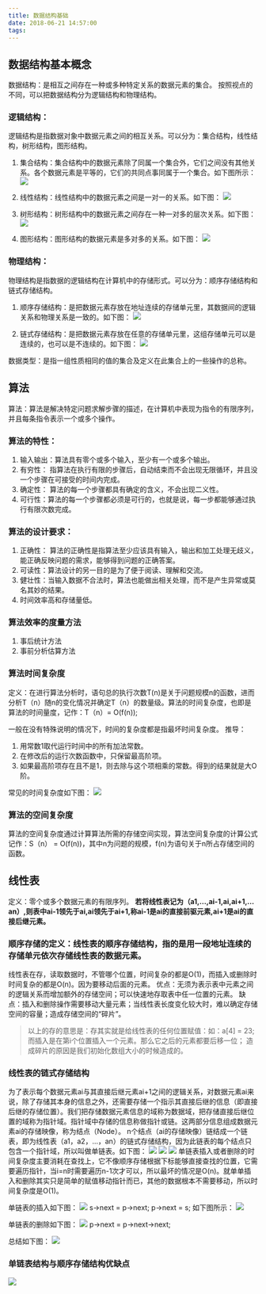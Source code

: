 ```yaml
---
title: 数据结构基础
date: 2018-06-21 14:57:00
tags:
---
```

## 数据结构基本概念
数据结构：是相互之间存在一种或多种特定关系的数据元素的集合。
按照视点的不同，可以把数据结构分为逻辑结构和物理结构。
### 逻辑结构：
逻辑结构是指数据对象中数据元素之间的相互关系。可以分为：集合结构，线性结构，树形结构，图形结构。
1. 集合结构：集合结构中的数据元素除了同属一个集合外，它们之间没有其他关系。各个数据元素是平等的，它们的共同点事同属于一个集合。如下图所示：
![](https://ws2.sinaimg.cn/large/006tKfTcly1fsiub27e1wj30pu0cw0tk.jpg)

2. 线性结构：线性结构中的数据元素之间是一对一的关系。如下图：
![](https://ws4.sinaimg.cn/large/006tKfTcly1fsiucm5rfkj30ny08kmxl.jpg)

3. 树形结构：树形结构中的数据元素之间存在一种一对多的层次关系。如下图：
![](https://ws4.sinaimg.cn/large/006tKfTcly1fsiudsafz1j30pq08kt99.jpg)

4. 图形结构：图形结构的数据元素是多对多的关系。如下图：
![](https://ws2.sinaimg.cn/large/006tKfTcly1fsiuf265ipj30to0b474z.jpg)

### 物理结构：
物理结构是指数据的逻辑结构在计算机中的存储形式。可以分为：顺序存储结构和链式存储结构。
1. 顺序存储结构：是把数据元素存放在地址连续的存储单元里，其数据间的逻辑关系和物理关系是一致的。如下图：
![](https://ws1.sinaimg.cn/large/006tKfTcly1fsiugqzchpj30u4032mxn.jpg)

2. 链式存储结构：是把数据元素存放在任意的存储单元里，这组存储单元可以是连续的，也可以是不连续的。如下图：
![](https://ws2.sinaimg.cn/large/006tKfTcly1fsiuj99g6kj30ng0cumxx.jpg)

数据类型：是指一组性质相同的值的集合及定义在此集合上的一些操作的总称。

## 算法
算法：算法是解决特定问题求解步骤的描述，在计算机中表现为指令的有限序列，并且每条指令表示一个或多个操作。
### 算法的特性：
1. 输入输出：算法具有零个或多个输入，至少有一个或多个输出。
2. 有穷性： 指算法在执行有限的步骤后，自动结束而不会出现无限循环，并且没一个步骤在可接受的时间内完成。
3. 确定性： 算法的每一个步骤都具有确定的含义，不会出现二义性。
4. 可行性：算法的每一个步骤都必须是可行的，也就是说，每一步都能够通过执行有限次数完成。

### 算法的设计要求：
1. 正确性： 算法的正确性是指算法至少应该具有输入，输出和加工处理无歧义，能正确反映问题的需求，能够得到问题的正确答案。
2. 可读性：算法设计的另一目的是为了便于阅读、理解和交流。
3. 健壮性：当输入数据不合法时，算法也能做出相关处理，而不是产生异常或莫名其妙的结果。
4. 时间效率高和存储量低。

### 算法效率的度量方法
1. 事后统计方法
2. 事前分析估算方法

### 算法时间复杂度
定义：在进行算法分析时，语句总的执行次数T(n)是关于问题规模n的函数，进而分析T（n）随n的变化情况并确定T（n）的数量级。算法的时间复杂度，也即是算法的时间量度，记作：T（n）= O(f(n));

一般在没有特殊说明的情况下，时间的复杂度都是指最坏时间复杂度。
推导：
1. 用常数1取代运行时间中的所有加法常数。
2. 在修改后的运行次数函数中，只保留最高阶项。
3. 如果最高阶项存在且不是1，则去除与这个项相乘的常数。得到的结果就是大O阶。

常见的时间复杂度如下图：
![](https://ws3.sinaimg.cn/large/006tKfTcly1fsiwe6xvahj31220nugqb.jpg)

### 算法的空间复杂度
算法的空间复杂度通过计算算法所需的存储空间实现，算法空间复杂度的计算公式记作：S（n） = O(f(n))，其中n为问题的规模，f(n)为语句关于n所占存储空间的函数。

## 线性表
定义：零个或多个数据元素的有限序列。
**若将线性表记为（a1,…,ai-1,ai,ai+1,…an）,则表中ai-1领先于ai,ai领先于ai+1,称ai-1是ai的直接前驱元素,ai+1是ai的直接后继元素。**
###  顺序存储的定义：线性表的顺序存储结构，指的是用一段地址连续的存储单元依次存储线性表的数据元素。

线性表在存，读取数据时，不管哪个位置，时间复杂的都是O(1)，而插入或删除时时间复杂的都是O(n)。因为要移动后面的元素。
优点：无须为表示表中元素之间的逻辑关系而增加额外的存储空间；可以快速地存取表中任一位置的元素。
缺点：插入和删除操作需要移动大量元素；当线性表长度变化较大时，难以确定存储空间的容量；造成存储空间的“碎片”。
> 以上的存的意思是：存其实就是给线性表的任何位置赋值：如：a[4] = 23; 而插入是在第i个位置插入一个元素。那么它之后的元素都要后移一位；
造成碎片的原因是我们初始化数组大小的时候造成的。

### 线性表的链式存储结构

为了表示每个数据元素ai与其直接后继元素ai+1之间的逻辑关系，对数据元素ai来说，除了存储其本身的信息之外，还需要存储一个指示其直接后继的信息（即直接后继的存储位置）。我们把存储数据元素信息的域称为数据域，把存储直接后继位置的域称为指针域。指针域中存储的信息称做指针或链。这两部分信息组成数据元素ai的存储映像，称为结点（Node）。
n个结点（ai的存储映像）链结成一个链表，即为线性表（a1，a2，...，an）的链式存储结构，因为此链表的每个结点只包含一个指针域，所以叫做单链表。如下图：
![](https://ws1.sinaimg.cn/large/006tKfTcly1fskxlpugb4j30xy098js9.jpg)
![](https://ws4.sinaimg.cn/large/006tKfTcly1fskxmsfyekj310w07sjsk.jpg)
![](https://ws3.sinaimg.cn/large/006tKfTcly1fskxrsnh3cj30rq0e4tbh.jpg)
单链表插入或者删除的时间复杂度主要消耗在查找上，它不像顺序存储根据下标能够直接查找的位置，它需要遍历指针，当i=n时需要遍历n-1次才可以，所以最坏的情况是O(n)。就单单插入和删除其实只是简单的赋值移动指针而已，其他的数据根本不需要移动，所以时间复杂度是O(1)。

单链表的插入如下图：
![](https://ws1.sinaimg.cn/large/006tKfTcly1fsl3e09gj9j30ya098jrt.jpg)
s->next = p->next; p->next = s;
如下图所示：
![](https://ws3.sinaimg.cn/large/006tKfTcly1fsl3co5r3pj30z008674o.jpg)

单链表的删除如下图：
![](https://ws4.sinaimg.cn/large/006tKfTcly1fsl3g9f7qrj311c088751.jpg)
p->next = p->next->next;

总结如下图：
![](https://ws2.sinaimg.cn/large/006tKfTcly1fsl3i0owucj30z80a6n0k.jpg)

### 单链表结构与顺序存储结构优缺点
![](https://ws2.sinaimg.cn/large/006tKfTcly1fsl3ppgey7j31040hmtcm.jpg)
